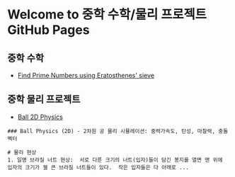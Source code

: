 # Welcome to 중학 수학/물리 프로젝트 GitHub Pages

## 중학 수학 
- [Find Prime Numbers using Eratosthenes' sieve](https://mark2021-github.github.io/PrimeNumber/)

## 중학 물리 프로젝트
- [Ball 2D Physics](https://mark2021-github.github.io/Ball2D-Physics/) 

```
### Ball Physics (2D) - 2차원 공 물리 시뮬레이션: 중력가속도, 탄성, 마찰력, 충돌 벡터 

# 물리 현상 
1. 일명 브라질 너트 현상:  서로 다른 크기의 너트(입자)들이 담긴 봉지를 열면 맨 위에 입자의 크기가 젤 큰 브라질 너트들이 있다.  작은 입자들은 다 아래로 ...

```
